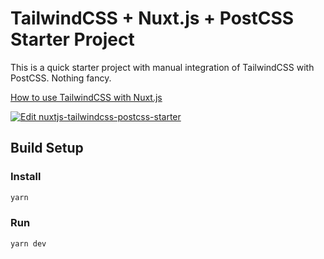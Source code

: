 # TailwindCSS + Nuxt.js + PostCSS Starter Project

This is a quick starter project with manual integration of TailwindCSS with
PostCSS. Nothing fancy.


[How to use TailwindCSS with Nuxt.js](https://www.regenrek.com/posts/how-to-use-tailwind-css-1.2.0-with-nuxt/#how-to-use-sass-with-tailwindcss-postcss)

[![Edit nuxtjs-tailwindcss-postcss-starter](https://codesandbox.io/static/img/play-codesandbox.svg)](https://codesandbox.io/s/silly-haibt-4lcn8?fontsize=14&hidenavigation=1&theme=dark)



## Build Setup

### Install
``` bash
yarn
```

### Run
``` bash
yarn dev
```